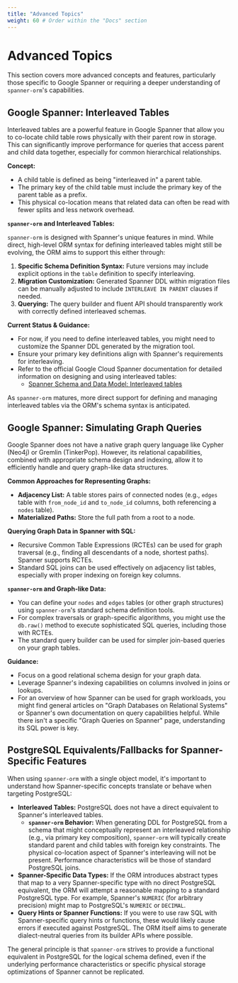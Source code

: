 ```yaml
---
title: "Advanced Topics"
weight: 60 # Order within the "Docs" section
---
```


# Advanced Topics

This section covers more advanced concepts and features, particularly those specific to Google Spanner or requiring a deeper understanding of `spanner-orm`'s capabilities.

## Google Spanner: Interleaved Tables

Interleaved tables are a powerful feature in Google Spanner that allow you to co-locate child table rows physically with their parent row in storage. This can significantly improve performance for queries that access parent and child data together, especially for common hierarchical relationships.

**Concept:**

- A child table is defined as being "interleaved in" a parent table.
- The primary key of the child table must include the primary key of the parent table as a prefix.
- This physical co-location means that related data can often be read with fewer splits and less network overhead.

**`spanner-orm` and Interleaved Tables:**

`spanner-orm` is designed with Spanner's unique features in mind. While direct, high-level ORM syntax for defining interleaved tables might still be evolving, the ORM aims to support this either through:

1.  **Specific Schema Definition Syntax:** Future versions may include explicit options in the `table` definition to specify interleaving.
2.  **Migration Customization:** Generated Spanner DDL within migration files can be manually adjusted to include `INTERLEAVE IN PARENT` clauses if needed.
3.  **Querying:** The query builder and fluent API should transparently work with correctly defined interleaved schemas.

**Current Status & Guidance:**

- For now, if you need to define interleaved tables, you might need to customize the Spanner DDL generated by the migration tool.
- Ensure your primary key definitions align with Spanner's requirements for interleaving.
- Refer to the official Google Cloud Spanner documentation for detailed information on designing and using interleaved tables:
  - [Spanner Schema and Data Model: Interleaved tables](https://cloud.google.com/spanner/docs/schema-and-data-model#interleaved_tables)

As `spanner-orm` matures, more direct support for defining and managing interleaved tables via the ORM's schema syntax is anticipated.

## Google Spanner: Simulating Graph Queries

Google Spanner does not have a native graph query language like Cypher (Neo4j) or Gremlin (TinkerPop). However, its relational capabilities, combined with appropriate schema design and indexing, allow it to efficiently handle and query graph-like data structures.

**Common Approaches for Representing Graphs:**

- **Adjacency List:** A table stores pairs of connected nodes (e.g., `edges` table with `from_node_id` and `to_node_id` columns, both referencing a `nodes` table).
- **Materialized Paths:** Store the full path from a root to a node.

**Querying Graph Data in Spanner with SQL:**

- Recursive Common Table Expressions (RCTEs) can be used for graph traversal (e.g., finding all descendants of a node, shortest paths). Spanner supports RCTEs.
- Standard SQL joins can be used effectively on adjacency list tables, especially with proper indexing on foreign key columns.

**`spanner-orm` and Graph-like Data:**

- You can define your `nodes` and `edges` tables (or other graph structures) using `spanner-orm`'s standard schema definition tools.
- For complex traversals or graph-specific algorithms, you might use the `db.raw()` method to execute sophisticated SQL queries, including those with RCTEs.
- The standard query builder can be used for simpler join-based queries on your graph tables.

**Guidance:**

- Focus on a good relational schema design for your graph data.
- Leverage Spanner's indexing capabilities on columns involved in joins or lookups.
- For an overview of how Spanner can be used for graph workloads, you might find general articles on "Graph Databases on Relational Systems" or Spanner's own documentation on query capabilities helpful. While there isn't a specific "Graph Queries on Spanner" page, understanding its SQL power is key.

## PostgreSQL Equivalents/Fallbacks for Spanner-Specific Features

When using `spanner-orm` with a single object model, it's important to understand how Spanner-specific concepts translate or behave when targeting PostgreSQL:

- **Interleaved Tables:** PostgreSQL does not have a direct equivalent to Spanner's interleaved tables.
  - **`spanner-orm` Behavior:** When generating DDL for PostgreSQL from a schema that might conceptually represent an interleaved relationship (e.g., via primary key composition), `spanner-orm` will typically create standard parent and child tables with foreign key constraints. The physical co-location aspect of Spanner's interleaving will not be present. Performance characteristics will be those of standard PostgreSQL joins.
- **Spanner-Specific Data Types:** If the ORM introduces abstract types that map to a very Spanner-specific type with no direct PostgreSQL equivalent, the ORM will attempt a reasonable mapping to a standard PostgreSQL type. For example, Spanner's `NUMERIC` (for arbitrary precision) might map to PostgreSQL's `NUMERIC` or `DECIMAL`.
- **Query Hints or Spanner Functions:** If you were to use raw SQL with Spanner-specific query hints or functions, these would likely cause errors if executed against PostgreSQL. The ORM itself aims to generate dialect-neutral queries from its builder APIs where possible.

The general principle is that `spanner-orm` strives to provide a functional equivalent in PostgreSQL for the logical schema defined, even if the underlying performance characteristics or specific physical storage optimizations of Spanner cannot be replicated.
